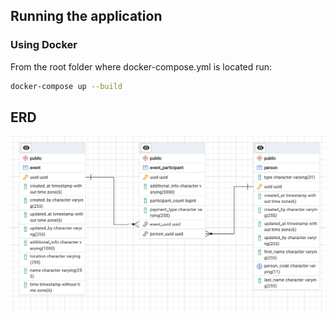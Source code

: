 ## Running the application
### Using Docker
From the root folder where docker-compose.yml is located run:
```bash
docker-compose up --build
```
## ERD
![events_rik_ERD](events_rik_ERD.png)